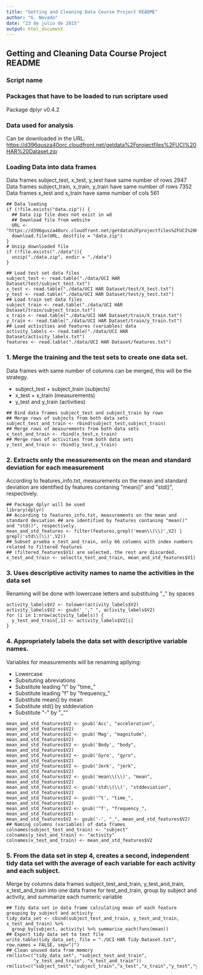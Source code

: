 ```yaml
---
title: "Getting and Cleaning Data Course Project README"
author: "G. Nevado"
date: "23 de julio de 2015"
output: html_document
---
```


## Getting and Cleaning Data Course Project README

### Script name

### Packages that have to be loaded to run scriptare used
Package dplyr v0.4.2

### Data used for analysis
Can be downloaded in the URL:
https://d396qusza40orc.cloudfront.net/getdata%2Fprojectfiles%2FUCI%20HAR%20Dataset.zip

### Loading Data into data frames
Data frames subject_test, x_test, y_test have same number of rows 2947
Data frames subject_train, x_train, y_train have same number of rows 7352
Data frames x_test and x_train have same number of cols 561
```{r}
## Data loading
if (!file.exists("data.zip")) {
  ## Data zip file does not exist in wd
  ## Download file from website
  URL <- "https://d396qusza40orc.cloudfront.net/getdata%2Fprojectfiles%2FUCI%20HAR%20Dataset.zip"
  download.file(URL, destfile = "data.zip")
}
# Unzip downloaded file
if (!file.exists("./data")){
  unzip("./data.zip", exdir = "./data")
}

## Load test set data files
subject_test <- read.table("./data/UCI HAR Dataset/test/subject_test.txt")
x_test <- read.table("./data/UCI HAR Dataset/test/X_test.txt")
y_test <- read.table("./data/UCI HAR Dataset/test/y_test.txt")
## Load train set data files
subject_train <- read.table("./data/UCI HAR Dataset/train/subject_train.txt")
x_train <- read.table("./data/UCI HAR Dataset/train/X_train.txt")
y_train <- read.table("./data/UCI HAR Dataset/train/y_train.txt")
## Load activities and features (variables) data
activity_labels <- read.table("./data/UCI HAR Dataset/activity_labels.txt")
features <- read.table("./data/UCI HAR Dataset/features.txt")
```

### 1. Merge the training and the test sets to create one data set.
Data frames with same number of columns can be merged, this will be the strategy. 
* subject_test + subject_train (subjects)
* x_test + x_train (measurements)
* y_test and y_train (activities)

```{r}
## Bind data frames subject_test and subject_train by rows
## Merge rows of subjects from both data sets
subject_test_and_train <- rbind(subject_test,subject_train)
## Merge rows of measurements from both data sets
x_test_and_train <- rbind(x_test,x_train)
## Merge rows of activities from both data sets
y_test_and_train <- rbind(y_test,y_train)
```

### 2. Extracts only the measurements on the mean and standard deviation for each measurement
According to features_info.txt, measurements on the mean and standard deviation are identified by features contaning "mean()" and "std()", respectively.
```{r}
## Package dplyr will be used
library(dplyr)
## According to features_info.txt, measurements on the mean and standard deviation ## are identified by features contaning "mean()" and "std()", respectively.
mean_and_std_features <- filter(features,grepl('mean\\(\\)',V2) | grepl('std\\(\\)',V2))
## Subset prueba x_test_and_train, only 66 columns with index numbers related to filtered features 
## (filtered_features$V1) are selected, the rest are discarded. 
x_test_and_train <- select(x_test_and_train, mean_and_std_features$V1)
```


### 3. Uses descriptive activity names to name the activities in the data set 
Renaming will be done with lowercase letters and substituing "_" by spaces
```{r}
activity_labels$V2 <- tolower(activity_labels$V2)
activity_labels$V2 <- gsub('_'," ", activity_labels$V2) 
for (i in 1:nrow(activity_labels)) {
  y_test_and_train[,1] <- activity_labels$V2[i]
}
```

### 4. Appropriately labels the data set with descriptive variable names. 
Variables for measurements will be renaming apllying:
* Lowercase
* Subsituting abreviations
* Substitute leading "t" by "time_"
* Substitute leading "f" by "frequency_"
* Substitute mean() by mean
* Substitute std() by stddeviation
* Substitute "-" by "_""
```{r}
mean_and_std_features$V2 <- gsub('Acc', "acceleration", mean_and_std_features$V2)
mean_and_std_features$V2 <- gsub('Mag', "magnitude", mean_and_std_features$V2)
mean_and_std_features$V2 <- gsub('Body', "body", mean_and_std_features$V2)
mean_and_std_features$V2 <- gsub('Gyro', "gyro", mean_and_std_features$V2)
mean_and_std_features$V2 <- gsub('Jerk', "jerk", mean_and_std_features$V2)
mean_and_std_features$V2 <- gsub('mean\\(\\)', "mean", mean_and_std_features$V2)
mean_and_std_features$V2 <- gsub('std\\(\\)', "stddeviation", mean_and_std_features$V2)
mean_and_std_features$V2 <- gsub('^t', "time_", mean_and_std_features$V2)
mean_and_std_features$V2 <- gsub('^f', "frequency_", mean_and_std_features$V2)
mean_and_std_features$V2 <- gsub('-', "_", mean_and_std_features$V2)
## Naming columns (variables) of data frames
colnames(subject_test_and_train) <- "subject"
colnames(y_test_and_train) <- "activity"
colnames(x_test_and_train) <- mean_and_std_features$V2
```

### 5. From the data set in step 4, creates a second, independent tidy data set with the average of each variable for each activity and each subject.
Merge by columns data frames subject_test_and_train, y_test_and_train, x_test_and_train into one data frame for test_and_train, group by subject and activity, and summarize each numeric variable
```{r}
## Tidy data set in data frame calculating mean of each feature grouping by subject and activity
tidy_data_set <- cbind(subject_test_and_train, y_test_and_train, x_test_and_train) %>% 
  group_by(subject, activity) %>% summarise_each(funs(mean))
## Export tidy data set to text file
write.table(tidy_data_set, file = "./UCI HAR Tidy Dataset.txt", row.names = FALSE, sep="|")
## Clean unused data from memory 
rm(list=c("tidy_data_set", "subject_test_and_train", 
          "y_test_and_train", "x_test_and_train"))
rm(list=c("subject_test","subject_train","x_test","x_train","y_test","y_train"))
```
